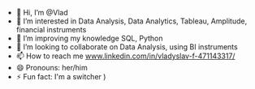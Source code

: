 - 👋 Hi, I’m @Vlad
- 👀 I’m interested in Data Analysis, Data Analytics, Tableau, Amplitude, financial instruments  
- 🌱 I’m improving my knowledge SQL, Python
- 💞️ I’m looking to collaborate on Data Analysis, using BI instruments
- 📫 How to reach me www.linkedin.com/in/vladyslav-f-471143317/
- 😄 Pronouns: her/him 
- ⚡ Fun fact: I'm a switcher )

<!---
Vlad-DA-GI/Vlad-DA-GI is a ✨ special ✨ repository because its `README.md` (this file) appears on your GitHub profile.
You can click the Preview link to take a look at your changes.
--->
